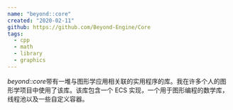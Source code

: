 ```yaml
---
name: "beyond::core"
created: "2020-02-11"
github: https://github.com/Beyond-Engine/Core
tags:
  - cpp
  - math
  - library
  - graphics
---
```


*beyond::core*带有一堆与图形学应用相关联的实用程序的库。我在许多个人的图形学项目中使用了该库。该库包含一个 ECS 实现，一个用于图形编程的数学库，线程池以及一些自定义容器。

